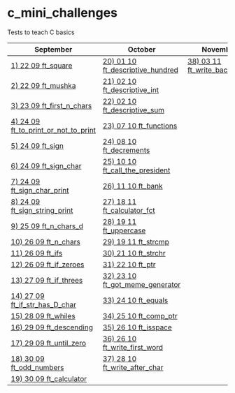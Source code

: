 # c_mini_challenges
Tests to teach C basics

September| October | November |
-------------|-------------|-------------|
[1) 22 09 ft_square](https://github.com/Ysoroko/c_mini_challenges/blob/main/001_22_09_ft_square.MD) | [20) 01 10 ft_descriptive_hundred](https://github.com/Ysoroko/c_mini_challenges/blob/main/020_01_10_ft_descriptive_hundred.MD) | [38) 03 11 ft_write_backwards](https://github.com/Ysoroko/c_mini_challenges/blob/main/038_03_11_ft_write_backwards.MD) |
[2) 22 09 ft_mushka](https://github.com/Ysoroko/c_mini_challenges/blob/main/002_22_09_ft_mushka.MD) |  [21) 02 10 ft_descriptive_int](https://github.com/Ysoroko/c_mini_challenges/blob/main/021_02_10_ft_descriptive_int.MD) |
[3) 23 09 ft_first_n_chars](https://github.com/Ysoroko/c_mini_challenges/blob/main/003_23_09_ft_first_n_chars.MD) | [22) 02 10 ft_descriptive_sum](https://github.com/Ysoroko/c_mini_challenges/blob/main/022_02_10_ft_descriptive_sum.MD) |
[4) 24 09 ft_to_print_or_not_to_print](https://github.com/Ysoroko/c_mini_challenges/blob/main/004_24_09_ft_to_print_or_not_to_print.MD) | [23) 07 10 ft_functions](https://github.com/Ysoroko/c_mini_challenges/blob/main/023_07_10_ft_functions.MD) 
[5) 24 09 ft_sign](https://github.com/Ysoroko/c_mini_challenges/blob/main/005_24_09_ft_sign.MD) |  [24) 08 10 ft_decrements](https://github.com/Ysoroko/c_mini_challenges/blob/main/024_08_10_ft_decrements.MD) |
[6) 24 09 ft_sign_char](https://github.com/Ysoroko/c_mini_challenges/blob/main/006_24_09_ft_sign_char.MD) | [25) 10 10 ft_call_the_president](https://github.com/Ysoroko/c_mini_challenges/blob/main/025_10_10_ft_call_the_president.MD) |
[7) 24 09 ft_sign_char_print](https://github.com/Ysoroko/c_mini_challenges/blob/main/007_24_09_ft_sign_char_print.MD) | [26) 11 10 ft_bank](https://github.com/Ysoroko/c_mini_challenges/blob/main/026_11_10_ft_bank.MD) |
[8) 24 09 ft_sign_string_print](https://github.com/Ysoroko/c_mini_challenges/blob/main/008_24_09_ft_sign_string_print.MD) | [27) 18 11 ft_calculator_fct](https://github.com/Ysoroko/c_mini_challenges/blob/main/027_18_10_ft_calculator_fct.MD) |
[9) 25 09 ft_n_chars_d](https://github.com/Ysoroko/c_mini_challenges/blob/main/009_25_09_ft_n_chars_d.MD) | [28) 19 11 ft_uppercase](https://github.com/Ysoroko/c_mini_challenges/blob/main/028_19_10_ft_uppercase.MD) |
[10) 26 09 ft_n_chars](https://github.com/Ysoroko/c_mini_challenges/blob/main/010_26_09_ft_n_chars.MD) | [29) 19 11 ft_strcmp](https://github.com/Ysoroko/c_mini_challenges/blob/main/029_19_10_ft_strcmp.MD) |
[11) 26 09 ft_ifs](https://github.com/Ysoroko/c_mini_challenges/blob/main/011_26_09_ft_ifs.MD) | [30) 21 10 ft_strchr](https://github.com/Ysoroko/c_mini_challenges/blob/main/030_21_10_ft_strchr.MD) |
[12) 26 09 ft_if_zeroes](https://github.com/Ysoroko/c_mini_challenges/blob/main/012_26_09_ft_if_zeroes.MD) | [31) 22 10 ft_ptr](https://github.com/Ysoroko/c_mini_challenges/blob/main/031_22_10_ft_ptr.MD) |
[13) 27 09 ft_if_threes](https://github.com/Ysoroko/c_mini_challenges/blob/main/013_27_09_ft_if_threes.MD) | [32) 23 10 ft_got_meme_generator](https://github.com/Ysoroko/c_mini_challenges/blob/main/032_23_10_ft_got_meme_generator.MD) |
[14) 27 09 ft_if_str_has_D_char](https://github.com/Ysoroko/c_mini_challenges/blob/main/014_27_09_ft_if_str_has_D_char.MD) | [33) 24 10 ft_equals](https://github.com/Ysoroko/c_mini_challenges/blob/main/033_24_10_ft_equals.MD) |
[15) 28 09 ft_whiles](https://github.com/Ysoroko/c_mini_challenges/blob/main/015_28_09_ft_whiles.MD) | [34) 25 10 ft_comp_ptr](https://github.com/Ysoroko/c_mini_challenges/blob/main/034_25_10_ft_comp_ptr.MD) |
[16) 29 09 ft_descending](https://github.com/Ysoroko/c_mini_challenges/blob/main/016_29_09_ft_descending.MD) | [35) 26 10 ft_isspace](https://github.com/Ysoroko/c_mini_challenges/blob/main/035_26_10_ft_isspace.MD) |
[17) 29 09 ft_until_zero](https://github.com/Ysoroko/c_mini_challenges/blob/main/017_29_09_ft_until_zero.MD) | [36) 26 10 ft_write_first_word](https://github.com/Ysoroko/c_mini_challenges/blob/main/036_26_10_ft_write_first_word.MD) |
[18) 30 09 ft_odd_numbers](https://github.com/Ysoroko/c_mini_challenges/blob/main/018_30_09_ft_odd_numbers.MD) | [37) 28 10 ft_write_after_char](https://github.com/Ysoroko/c_mini_challenges/blob/main/037_28_10_ft_write_after_char.MD) |
[19) 30 09 ft_calculator](https://github.com/Ysoroko/c_mini_challenges/blob/main/019_30_09_ft_calculator.MD) | |


